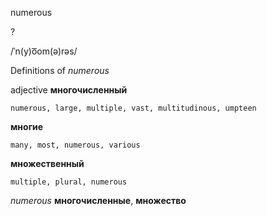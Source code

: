 numerous

?

/ˈn(y)o͞om(ə)rəs/

Definitions of _numerous_

adjective
**многочисленный**

    numerous, large, multiple, vast, multitudinous, umpteen
**многие**

    many, most, numerous, various
**множественный**

    multiple, plural, numerous

_numerous_
**многочисленные**, **множество**